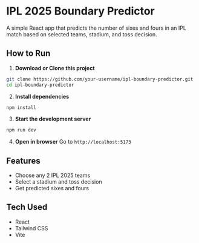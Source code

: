 # IPL 2025 Boundary Predictor

A simple React app that predicts the number of sixes and fours in an IPL match based on selected teams, stadium, and toss decision.

## How to Run

1. **Download or Clone this project**
```bash
git clone https://github.com/your-username/ipl-boundary-predictor.git
cd ipl-boundary-predictor
```

2. **Install dependencies**
```bash
npm install
```

3. **Start the development server**
```bash
npm run dev
```

4. **Open in browser**
Go to `http://localhost:5173`

## Features

- Choose any 2 IPL 2025 teams
- Select a stadium and toss decision
- Get predicted sixes and fours

## Tech Used

- React
- Tailwind CSS
- Vite